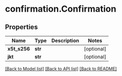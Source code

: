 # confirmation.Confirmation

## Properties
Name | Type | Description | Notes
------------ | ------------- | ------------- | -------------
**x5t_s256** | **str** |  | [optional] 
**jkt** | **str** |  | [optional] 

[[Back to Model list]](../README.md#documentation-for-models) [[Back to API list]](../README.md#documentation-for-api-endpoints) [[Back to README]](../README.md)


